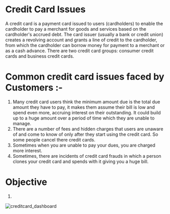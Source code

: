 # Credit Card Issues

A credit card is a payment card issued to users (cardholders) to enable the cardholder to pay a merchant for goods and services based on the cardholder's accrued debt.
The card issuer (usually a bank or credit union) creates a revolving account and grants a line of credit to the cardholder, from which the cardholder can borrow money for payment to a merchant or as a cash advance. There are two credit card groups: consumer credit cards and business credit cards.


# Common credit card issues faced by Customers :-
1) Many credit card users think the minimum amount due is the total due amount they have to pay, it makes them assume their bill is low and spend even more, accruing interest on their outstanding. It could build up to a huge amount over a period of time which they are unable to manage.
2) There are a number of fees and hidden charges that users are unaware of and come to know of only after they start using the credit card. So some people cancel there credit cards.
3) Sometimes when you are unable to pay your dues, you are charged more interest.
4) Sometimes, there are incidents of credit card frauds in which a person clones your credit card and spends with it giving you a huge bill.

# Objective
1) 














![creditcard_dashboard](https://github.com/rahulrajan15/creditCardIssues/assets/113009011/3826ede4-15b5-4a56-8e84-6ea76806f0c7)
